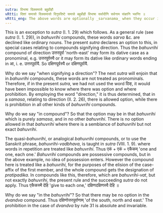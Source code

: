 ```yaml
---
sutra: विभाषा दिक्समासे बहुव्रीहौ
vRtti: दिशां समासो दिक्समासो दिगुपदिष्टे समासे बहुव्रीहौ विभाषा सर्वादीनि सर्वनाम संज्ञानि भवन्ति ॥
vRtti_eng: The above words are optionally _sarvanama_ when they occur in a _bahuvrihi_ compound signifying direction (II. 2. 26.)
---
```

This is an exception to _sutra_ (I. 1. 29) which follows. As a general rule (see _sutra_ (I. 1. 29)), in _bahuvrihi_ compounds, these words _sarva_ &c. are declined like ordinary nouns. The present _sutra_ declares an option to this, in special cases relating to compounds signifying direction. Thus the _bahuvrihi_ compound of direction उत्तरपूर्वा 'north-east' may form its dative case as a pronominal, e.g. उत्तरपूर्वस्यै or it may form its dative like ordinary words ending in आ, i. e. उत्तरपूर्वायै. So दक्षिणपूर्वस्यै or दक्षिणपूर्वायै.

Why do we say "when signifying a direction"? The next _sutra_ will enjoin that in _bahuvrihi_ compounds, these words are not treated as pronominals. Therefore, if in the present _sutra_, we had not used the word दिक्, it would have been impossible to know where there was option and where prohibition. By employing the word "direction," it is thus determined, that in a _samasa_, relating to direction (II. 2. 26), there is allowed option, while there is prohibition in all other kinds of _bahuvrihi_ compounds.

Why do we say "in compound"? So that the option may be in that _bahuvrihi_ which is purely _samasa_, and in no other _bahuvrihi_. There is no option allowed in that _bahuvrihi_ where there is a semblance of _bahuvrihi_ but not exact _bahuvrihi_.

The quasi-_bahuvrihi_, or analogical _bahuvrihi_ compounds, or to use the Sanskrit phrase, _bahuvrihi_-_vadbhava_, is taught in _sutra_ (VIII. 1. 9). where words in repetition are treated like _bahuvrihi_. Thus एकं + एकं = एकैकम् 'one and one, each one.' _Bahuvrihi_ compounds are possessive compounds, but in the above example, no idea of possession enters. However the compound here is treated like a _bahuvrihi_, for the purposes of the elision of the case-affix of the first member, and the whole compound gets the designation of _pratipadika_. In compounds like this, therefore, which are _bahuvrihi_-_vat_, but not exactly _bahuvrihi_, the present rule and the succeeding _sutra_ do not apply. Thus एकैकस्मै देहि 'give to each one,' दक्षिणदक्षिणस्यै देहि ॥

Why do we say "in the _bahuvrihi_"? So that there may be no option in the _dvandva_ compound. Thus दक्षिणोत्तरपूर्वाणाम् 'of the south, north and east.' The prohibition in the case of _dvandva_ by rule 31 is absolute and invariable.
